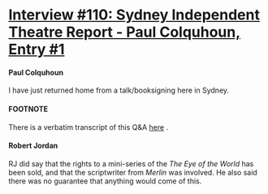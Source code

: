 # [Interview #110: Sydney Independent Theatre Report - Paul Colquhoun, Entry #1](https://www.theoryland.com/intvmain.php?i=110#1)

#### Paul Colquhoun

I have just returned home from a talk/booksigning here in Sydney.

#### FOOTNOTE

There is a verbatim transcript of this Q&A
[here](http://www.theoryland.com/intvmain.php?i=108)
.

#### Robert Jordan

RJ did say that the rights to a mini-series of the
*The Eye of the World*
has been sold, and that the scriptwriter from
*Merlin*
was involved. He also said there was no guarantee that anything would come of this.

